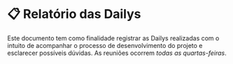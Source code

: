 # 📋 Relatório das Dailys

Este documento tem como finalidade registrar as Dailys realizadas com o intuito de acompanhar o processo de desenvolvimento do projeto e esclarecer possíveis dúvidas. As reuniões ocorrem *todas as quartas-feiras*.
